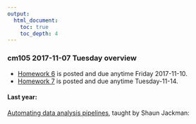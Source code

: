 ```yaml
---
output:
  html_document:
    toc: true
    toc_depth: 4
---
```


### cm105 2017-11-07 Tuesday overview

+ [Homework 6](hw06_data-wrangling-conclusion.html) is posted and due anytime Friday 2017-11-10.
+ [Homework 7](hw07_automation.html) is posted and due anytime Tuesday-11-14.

#### Last year:

[Automating data analysis pipelines](automation00_index.html), taught by Shaun Jackman:
